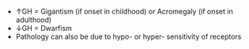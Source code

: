 - ↑GH = Gigantism (if onset in childhood) or Acromegaly (if onset in adulthood)
- ↓GH = Dwarfism
- Pathology can also be due to hypo- or hyper- sensitivity of receptors